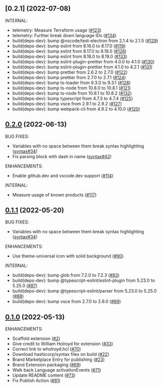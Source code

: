 ## [0.2.1] (2022-07-08)

INTERNAL:

 - telemetry: Measure Terraform usage ([#123](https://github.com/hashicorp/vscode-hcl/pull/123))
 - telemetry: Further break down language IDs ([#134](https://github.com/hashicorp/vscode-hcl/pull/134))
 - build(deps-dev): bump @vscode/test-electron from 2.1.4 to 2.1.5 ([#129](https://github.com/hashicorp/vscode-hcl/pull/129))
 - build(deps-dev): bump eslint from 8.16.0 to 8.17.0 ([#119](https://github.com/hashicorp/vscode-hcl/pull/119))
 - build(deps-dev): bump eslint from 8.17.0 to 8.18.0 ([#126](https://github.com/hashicorp/vscode-hcl/pull/126))
 - build(deps-dev): bump eslint from 8.18.0 to 8.19.0 ([#133](https://github.com/hashicorp/vscode-hcl/pull/133))
 - build(deps-dev): bump eslint-plugin-prettier from 4.0.0 to 4.1.0 ([#130](https://github.com/hashicorp/vscode-hcl/pull/130))
 - build(deps-dev): bump eslint-plugin-prettier from 4.1.0 to 4.2.1 ([#131](https://github.com/hashicorp/vscode-hcl/pull/131))
 - build(deps-dev): bump prettier from 2.6.2 to 2.7.0 ([#122](https://github.com/hashicorp/vscode-hcl/pull/122))
 - build(deps-dev): bump prettier from 2.7.0 to 2.7.1 ([#124](https://github.com/hashicorp/vscode-hcl/pull/124))
 - build(deps-dev): bump ts-loader from 9.3.0 to 9.3.1 ([#128](https://github.com/hashicorp/vscode-hcl/pull/128))
 - build(deps-dev): bump ts-node from 10.8.0 to 10.8.1 ([#121](https://github.com/hashicorp/vscode-hcl/pull/121))
 - build(deps-dev): bump ts-node from 10.8.1 to 10.8.2 ([#132](https://github.com/hashicorp/vscode-hcl/pull/132))
 - build(deps-dev): bump typescript from 4.7.3 to 4.7.4 ([#125](https://github.com/hashicorp/vscode-hcl/pull/125))
 - build(deps-dev): bump vsce from 2.9.1 to 2.9.2 ([#127](https://github.com/hashicorp/vscode-hcl/pull/127))
 - build(deps-dev): bump webpack-cli from 4.9.2 to 4.10.0 ([#120](https://github.com/hashicorp/vscode-hcl/pull/120))

## [0.2.0] (2022-06-13)

BUG FIXES:

 - Variables with no space between them break syntax highlighting ([syntax#34](https://github.com/hashicorp/syntax/pull/34))
 - Fix parsing block with dash in name ([syntax#42](https://github.com/hashicorp/syntax/pull/42))

ENHANCEMENTS:

 - Enable github.dev and vscode.dev support ([#114](https://github.com/hashicorp/vscode-hcl/pull/114))

INTERNAL:

 - Measure usage of known products ([#117](https://github.com/hashicorp/vscode-hcl/pull/117))

## [0.1.1] (2022-05-20)

BUG FIXES:

 - Variables with no space between them break syntax highlighting ([syntax#34](https://github.com/hashicorp/syntax/pull/34))

ENHANCEMENTS:

 - Use theme-universal icon with solid background ([#90](https://github.com/hashicorp/vscode-hcl/pull/90))

INTERNAL:

 - build(deps-dev): bump glob from 7.2.0 to 7.2.3 ([#83](https://github.com/hashicorp/vscode-hcl/pull/83))
 - build(deps-dev): bump @typescript-eslint/eslint-plugin from 5.23.0 to 5.25.0 ([#87](https://github.com/hashicorp/vscode-hcl/pull/87))
 - build(deps-dev): bump @typescript-eslint/parser from 5.23.0 to 5.25.0 ([#88](https://github.com/hashicorp/vscode-hcl/pull/88))
 - build(deps-dev): bump vsce from 2.7.0 to 2.8.0 ([#89](https://github.com/hashicorp/vscode-hcl/pull/89))

## [0.1.0] (2022-05-13)

ENHANCEMENTS:

 - Scaffold extension ([#2](https://github.com/hashicorp/vscode-hcl/pull/2))
 - Give credit to William Holroyd for extension ([#33](https://github.com/hashicorp/vscode-hcl/pull/33))
 - Correct link to wholroyd.hcl ([#70](https://github.com/hashicorp/vscode-hcl/pull/70))
 - Download hashicorp/syntax files on build ([#22](https://github.com/hashicorp/vscode-hcl/pull/22))
 - Brand Marketplace Entry for publishing ([#23](https://github.com/hashicorp/vscode-hcl/pull/23))
 - Brand Extension packaging ([#69](https://github.com/hashicorp/vscode-hcl/pull/69))
 - Walk back Language activationEvents ([#71](https://github.com/hashicorp/vscode-hcl/pull/71))
 - Update README content ([#73](https://github.com/hashicorp/vscode-hcl/pull/73))
 - Fix Publish Action ([#81](https://github.com/hashicorp/vscode-hcl/pull/81))

<!-- Links to tag comparisons -->
[Unreleased]: https://github.com/hashicorp/vscode-hcl/compare/v0.2.0...main
[0.2.0]: https://github.com/hashicorp/vscode-hcl/compare/v0.1.1...v0.2.0
[0.1.1]: https://github.com/hashicorp/vscode-hcl/compare/v0.1.0...v0.1.1
[0.1.0]: https://github.com/hashicorp/vscode-hcl/commits/v0.1.0
